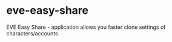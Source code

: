 # eve-easy-share
EVE Easy Share - application allows you faster clone settings of characters/accounts
